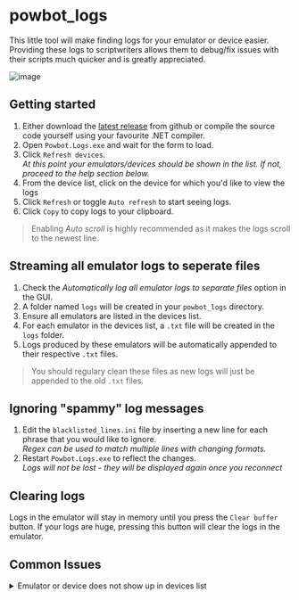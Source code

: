 # powbot_logs
This little tool will make finding logs for your emulator or device easier. Providing these logs to scriptwriters allows them to debug/fix issues with their scripts much quicker and is greatly appreciated.

![image](https://github.com/user-attachments/assets/460d5c23-42f3-4cf1-8bbf-c6df8c263b57)

## Getting started
1. Either download the [latest release](https://github.com/Nickert1337/powbot_logs/releases) from github or compile the source code yourself using your favourite .NET compiler.
2. Open `Powbot.Logs.exe` and wait for the form to load.
3. Click `Refresh devices`.<br/>
   _At this point your emulators/devices should be shown in the list. If not, proceed to the help section below._
4. From the device list, click on the device for which you'd like to view the logs
5. Click `Refresh` or toggle `Auto refresh` to start seeing logs.
6. Click `Copy` to copy logs to your clipboard.

> Enabling _Auto scroll_ is highly recommended as it makes the logs scroll to the newest line.

## Streaming all emulator logs to seperate files

1. Check the _Automatically log all emulator logs to separate files_ option in the GUI.
2. A folder named `logs` will be created in your `powbot_logs` directory.
3. Ensure all emulators are listed in the devices list.
4. For each emulator in the devices list, a `.txt` file will be created in the `logs` folder.
5. Logs produced by these emulators will be automatically appended to their respective `.txt` files.

> You should regulary clean these files as new logs will just be appended to the old `.txt` files.

## Ignoring "spammy" log messages
1. Edit the `blacklisted_lines.ini` file by inserting a new line for each phrase that you would like to ignore.<br/>
   _Regex can be used to match multiple lines with changing formats._
2. Restart `Powbot.Logs.exe` to reflect the changes.<br/>
   _Logs will not be lost - they will be displayed again once you reconnect_

## Clearing logs
Logs in the emulator will stay in memory until you press the `Clear buffer` button. If your logs are huge, pressing this button will clear the logs in the emulator.

## Common Issues

<details>
  <summary>Emulator or device does not show up in devices list</summary>
  <br/>
  Usually this means ADB is not enabled, so make sure ADB is enabled.
  <br/>
  <br/>
  <details>
    <summary>How to enable ADB on LDPlayer</summary>
    <br/>
    Open settings for the emulator you are trying to see and make sure <code>ADB debugging</code> is on <code>open local connection</code>
    <br/>
    <br/>
    
  ![image](https://github.com/Nickert1337/powbot_logs/assets/98966743/e7f736ea-1bc3-40d3-aefc-ab9fd4c411a8)
  </details>
  
</details>
